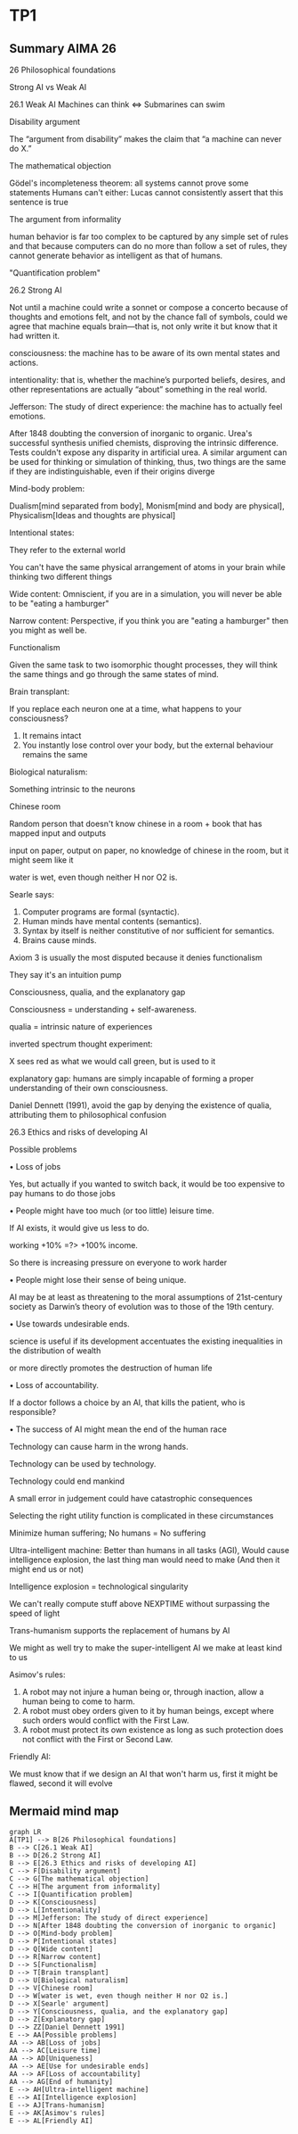 # TP1
## Summary AIMA 26

26 Philosophical foundations

Strong AI vs Weak AI


26.1 Weak AI
Machines can think <=> Submarines can swim


Disability argument

The “argument from disability” makes the claim that “a machine can never do X.”

The mathematical objection

Gödel's incompleteness theorem: all systems cannot prove some statements
Humans can't either: Lucas cannot consistently assert that this sentence is true

The argument from informality

human behavior is far too complex to be captured by any simple set of rules and that because computers can do no more than follow a set of rules, they cannot generate behavior as intelligent
as that of humans.

"Quantification problem"


26.2 Strong AI

Not until a machine could write a sonnet or compose a concerto because of thoughts and
emotions felt, and not by the chance fall of symbols, could we agree that machine equals
brain—that is, not only write it but know that it had written it.

consciousness: the machine has to be aware of its own mental states and actions.

intentionality: that is, whether the machine’s purported beliefs, desires, and other representations are actually “about” something in the real world.

Jefferson: The study of direct experience: the machine has to actually feel emotions.


After 1848 doubting the conversion of inorganic to organic. Urea's successful synthesis unified chemists, disproving the intrinsic difference. Tests couldn't expose any disparity in artificial urea.
A similar argument can be used for thinking or simulation of thinking, thus, two things are the same if they are indistinguishable, even if their origins diverge


Mind-body problem:

Dualism[mind separated from body], Monism[mind and body are physical], Physicalism[Ideas and thoughts are physical]

Intentional states:

They refer to the external world

You can't have the same physical arrangement of atoms in your brain while thinking two different things

Wide content: Omniscient, if you are in a simulation, you will never be able to be "eating a hamburger"

Narrow content: Perspective, if you think you are "eating a hamburger" then you might as well be.


Functionalism

Given the same task to two isomorphic thought processes, they will think the same things and go through the same states of mind.

Brain transplant:

If you replace each neuron one at a time, what happens to your consciousness?

1. It remains intact
2. You instantly lose control over your body, but the external behaviour remains the same


Biological naturalism:

Something intrinsic to the neurons

Chinese room

Random person that doesn't know chinese in a room + book that has mapped input and outputs

input on paper, output on paper, no knowledge of chinese in the room, but it might seem like it


water is wet, even though neither H nor O2 is.

Searle says:
1. Computer programs are formal (syntactic).
2. Human minds have mental contents (semantics).
3. Syntax by itself is neither constitutive of nor sufficient for semantics.
4. Brains cause minds.

Axiom 3 is usually the most disputed because it denies functionalism

They say it's an intuition pump

Consciousness, qualia, and the explanatory gap

Consciousness = understanding + self-awareness.

qualia = intrinsic nature of experiences

inverted spectrum thought experiment:

X sees red as what we would call green, but is used to it

explanatory gap: humans are simply incapable of forming a proper understanding of their own consciousness.

Daniel Dennett (1991), avoid the gap by denying the existence of qualia, attributing them to philosophical confusion


26.3 Ethics and risks of developing AI

Possible problems

• Loss of jobs

Yes, but actually if you wanted to switch back, it would be too expensive to pay humans to do those jobs

• People might have too much (or too little) leisure time.

If AI exists, it would give us less to do.

working +10% =?> +100% income.

So there is increasing pressure on everyone to work harder

• People might lose their sense of being unique.

AI may be at least as threatening to the moral assumptions of 21st-century society as Darwin’s theory of evolution was to those of the 19th century.

• Use towards undesirable ends.

science is useful if its development accentuates the existing inequalities in the distribution of wealth

or more directly promotes the destruction of human life





• Loss of accountability.



If a doctor follows a choice by an AI, that kills the patient, who is responsible?

• The success of AI might mean the end of the human race

Technology can cause harm in the wrong hands.

Technology can be used by technology.

Technology could end mankind

A small error in judgement could have catastrophic consequences

Selecting the right utility function is complicated in these circumstances

Minimize human suffering; No humans = No suffering

Ultra-intelligent machine: Better than humans in all tasks (AGI), Would cause intelligence explosion, the last thing man would need to make (And then it might end us or not)

Intelligence explosion = technological singularity

We can't really compute stuff above NEXPTIME without surpassing the speed of light

Trans-humanism supports the replacement of humans by AI

We might as well try to make the super-intelligent AI we make at least kind to us

Asimov's rules:
1. A robot may not injure a human being or, through inaction, allow a human being to come to harm.
2. A robot must obey orders given to it by human beings, except where such orders would conflict with the First Law.
3. A robot must protect its own existence as long as such protection does not conflict with the First or Second Law.


Friendly AI:

We must know that if we design an AI that won't harm us, first it might be flawed, second it will evolve

## Mermaid mind map

```mermaid
graph LR
A[TP1] --> B[26 Philosophical foundations]
B --> C[26.1 Weak AI]
B --> D[26.2 Strong AI]
B --> E[26.3 Ethics and risks of developing AI]
C --> F[Disability argument]
C --> G[The mathematical objection]
C --> H[The argument from informality]
C --> I[Quantification problem]
D --> K[Consciousness]
D --> L[Intentionality]
D --> M[Jefferson: The study of direct experience]
D --> N[After 1848 doubting the conversion of inorganic to organic]
D --> O[Mind-body problem]
D --> P[Intentional states]
D --> Q[Wide content]
D --> R[Narrow content]
D --> S[Functionalism]
D --> T[Brain transplant]
D --> U[Biological naturalism]
D --> V[Chinese room]
D --> W[water is wet, even though neither H nor O2 is.]
D --> X[Searle' argument]
D --> Y[Consciousness, qualia, and the explanatory gap]
D --> Z[Explanatory gap]
D --> ZZ[Daniel Dennett 1991]
E --> AA[Possible problems]
AA --> AB[Loss of jobs]
AA --> AC[Leisure time]
AA --> AD[Uniqueness]
AA --> AE[Use for undesirable ends]
AA --> AF[Loss of accountability]
AA --> AG[End of humanity]
E --> AH[Ultra-intelligent machine]
E --> AI[Intelligence explosion]
E --> AJ[Trans-humanism]
E --> AK[Asimov's rules]
E --> AL[Friendly AI]
```

